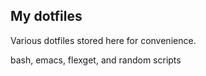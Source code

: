 ## My dotfiles

Various dotfiles stored here for convenience.

bash, emacs, flexget, and random scripts